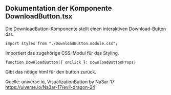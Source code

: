 ## Dokumentation der Komponente DownloadButton.tsx
Die DownloadButton-Komponente stellt einen interaktiven Download-Button dar.

```
import styles from "./DownloadButton.module.css";
```
Importiert das zugehörige CSS-Modul für das Styling.

```
function DownloadButton({ onClick }: DownloadButtonProps)
```
Gibt das nötige html für den button zurück.

Quelle: universe.io, VisualizationButton by Na3ar-17 https://uiverse.io/Na3ar-17/evil-dragon-24
